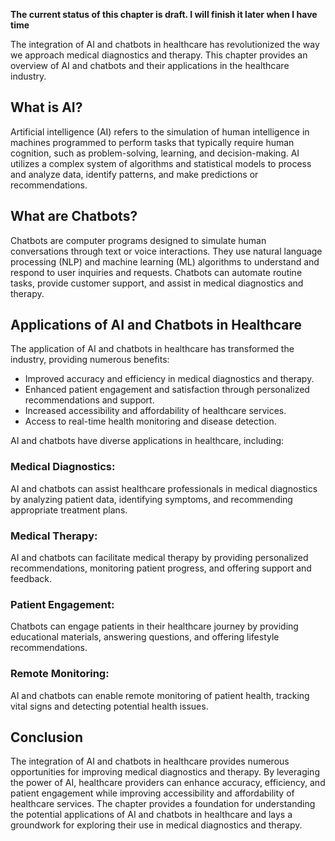 **The current status of this chapter is draft. I will finish it later when I have time**

The integration of AI and chatbots in healthcare has revolutionized the way we approach medical diagnostics and therapy. This chapter provides an overview of AI and chatbots and their applications in the healthcare industry.

What is AI?
-----------

Artificial intelligence (AI) refers to the simulation of human intelligence in machines programmed to perform tasks that typically require human cognition, such as problem-solving, learning, and decision-making. AI utilizes a complex system of algorithms and statistical models to process and analyze data, identify patterns, and make predictions or recommendations.

What are Chatbots?
------------------

Chatbots are computer programs designed to simulate human conversations through text or voice interactions. They use natural language processing (NLP) and machine learning (ML) algorithms to understand and respond to user inquiries and requests. Chatbots can automate routine tasks, provide customer support, and assist in medical diagnostics and therapy.

Applications of AI and Chatbots in Healthcare
---------------------------------------------

The application of AI and chatbots in healthcare has transformed the industry, providing numerous benefits:

* Improved accuracy and efficiency in medical diagnostics and therapy.
* Enhanced patient engagement and satisfaction through personalized recommendations and support.
* Increased accessibility and affordability of healthcare services.
* Access to real-time health monitoring and disease detection.

AI and chatbots have diverse applications in healthcare, including:

### Medical Diagnostics:

AI and chatbots can assist healthcare professionals in medical diagnostics by analyzing patient data, identifying symptoms, and recommending appropriate treatment plans.

### Medical Therapy:

AI and chatbots can facilitate medical therapy by providing personalized recommendations, monitoring patient progress, and offering support and feedback.

### Patient Engagement:

Chatbots can engage patients in their healthcare journey by providing educational materials, answering questions, and offering lifestyle recommendations.

### Remote Monitoring:

AI and chatbots can enable remote monitoring of patient health, tracking vital signs and detecting potential health issues.

Conclusion
----------

The integration of AI and chatbots in healthcare provides numerous opportunities for improving medical diagnostics and therapy. By leveraging the power of AI, healthcare providers can enhance accuracy, efficiency, and patient engagement while improving accessibility and affordability of healthcare services. The chapter provides a foundation for understanding the potential applications of AI and chatbots in healthcare and lays a groundwork for exploring their use in medical diagnostics and therapy.
